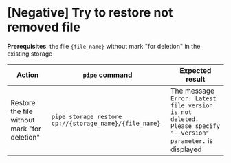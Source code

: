 # [Negative] Try to restore not removed file

**Prerequisites**: the file `{file_name}` without mark "for deletion" in the existing storage

| Action | `pipe` command | Expected result |
|---|---|---|
| Restore the file without mark "for deletion" | `pipe storage restore cp://{storage_name}/{file_name}` | The message `Error: Latest file version is not deleted. Please specify "--version" parameter.` is displayed |
